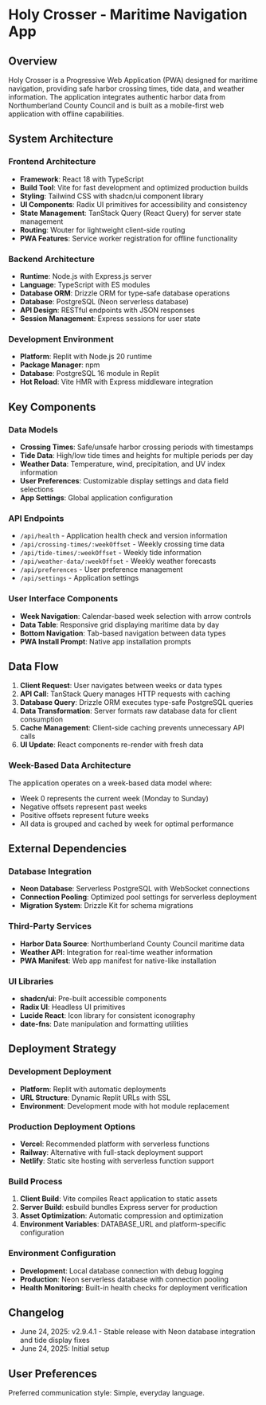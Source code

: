 # Holy Crosser - Maritime Navigation App

## Overview

Holy Crosser is a Progressive Web Application (PWA) designed for maritime navigation, providing safe harbor crossing times, tide data, and weather information. The application integrates authentic harbor data from Northumberland County Council and is built as a mobile-first web application with offline capabilities.

## System Architecture

### Frontend Architecture
- **Framework**: React 18 with TypeScript
- **Build Tool**: Vite for fast development and optimized production builds
- **Styling**: Tailwind CSS with shadcn/ui component library
- **UI Components**: Radix UI primitives for accessibility and consistency
- **State Management**: TanStack Query (React Query) for server state management
- **Routing**: Wouter for lightweight client-side routing
- **PWA Features**: Service worker registration for offline functionality

### Backend Architecture
- **Runtime**: Node.js with Express.js server
- **Language**: TypeScript with ES modules
- **Database ORM**: Drizzle ORM for type-safe database operations
- **Database**: PostgreSQL (Neon serverless database)
- **API Design**: RESTful endpoints with JSON responses
- **Session Management**: Express sessions for user state

### Development Environment
- **Platform**: Replit with Node.js 20 runtime
- **Package Manager**: npm
- **Database**: PostgreSQL 16 module in Replit
- **Hot Reload**: Vite HMR with Express middleware integration

## Key Components

### Data Models
- **Crossing Times**: Safe/unsafe harbor crossing periods with timestamps
- **Tide Data**: High/low tide times and heights for multiple periods per day
- **Weather Data**: Temperature, wind, precipitation, and UV index information
- **User Preferences**: Customizable display settings and data field selections
- **App Settings**: Global application configuration

### API Endpoints
- `/api/health` - Application health check and version information
- `/api/crossing-times/:weekOffset` - Weekly crossing time data
- `/api/tide-times/:weekOffset` - Weekly tide information
- `/api/weather-data/:weekOffset` - Weekly weather forecasts
- `/api/preferences` - User preference management
- `/api/settings` - Application settings

### User Interface Components
- **Week Navigation**: Calendar-based week selection with arrow controls
- **Data Table**: Responsive grid displaying maritime data by day
- **Bottom Navigation**: Tab-based navigation between data types
- **PWA Install Prompt**: Native app installation prompts

## Data Flow

1. **Client Request**: User navigates between weeks or data types
2. **API Call**: TanStack Query manages HTTP requests with caching
3. **Database Query**: Drizzle ORM executes type-safe PostgreSQL queries
4. **Data Transformation**: Server formats raw database data for client consumption
5. **Cache Management**: Client-side caching prevents unnecessary API calls
6. **UI Update**: React components re-render with fresh data

### Week-Based Data Architecture
The application operates on a week-based data model where:
- Week 0 represents the current week (Monday to Sunday)
- Negative offsets represent past weeks
- Positive offsets represent future weeks
- All data is grouped and cached by week for optimal performance

## External Dependencies

### Database Integration
- **Neon Database**: Serverless PostgreSQL with WebSocket connections
- **Connection Pooling**: Optimized pool settings for serverless deployment
- **Migration System**: Drizzle Kit for schema migrations

### Third-Party Services
- **Harbor Data Source**: Northumberland County Council maritime data
- **Weather API**: Integration for real-time weather information
- **PWA Manifest**: Web app manifest for native-like installation

### UI Libraries
- **shadcn/ui**: Pre-built accessible components
- **Radix UI**: Headless UI primitives
- **Lucide React**: Icon library for consistent iconography
- **date-fns**: Date manipulation and formatting utilities

## Deployment Strategy

### Development Deployment
- **Platform**: Replit with automatic deployments
- **URL Structure**: Dynamic Replit URLs with SSL
- **Environment**: Development mode with hot module replacement

### Production Deployment Options
- **Vercel**: Recommended platform with serverless functions
- **Railway**: Alternative with full-stack deployment support
- **Netlify**: Static site hosting with serverless function support

### Build Process
1. **Client Build**: Vite compiles React application to static assets
2. **Server Build**: esbuild bundles Express server for production
3. **Asset Optimization**: Automatic compression and optimization
4. **Environment Variables**: DATABASE_URL and platform-specific configuration

### Environment Configuration
- **Development**: Local database connection with debug logging
- **Production**: Neon serverless database with connection pooling
- **Health Monitoring**: Built-in health checks for deployment verification

## Changelog
- June 24, 2025: v2.9.4.1 - Stable release with Neon database integration and tide display fixes
- June 24, 2025: Initial setup

## User Preferences

Preferred communication style: Simple, everyday language.